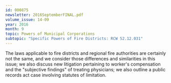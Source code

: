 ```yaml
---
id: 000875
newsletter: 2016SeptemberFINAL.pdf
volume_issue: 14-09
year: 2016
month: 9
topic: Powers of Municipal Corporations
subtopic: "Specific Powers of Fire Districts: RCW 52.12.031"
---
```


The laws applicable to fire districts and regional fire authorities are certainly not the same, and we consider those differences and similarities in this issue; we also discuss new litigation pertaining to worker's compensation and the "subjective findings" of treating physicians; we also outline a public records act case involving statutes of limitation.